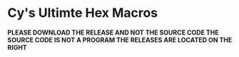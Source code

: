 # Cy's Ultimte Hex Macros
**PLEASE DOWNLOAD THE RELEASE AND NOT THE SOURCE CODE THE SOURCE CODE IS NOT A PROGRAM THE RELEASES ARE LOCATED ON THE RIGHT**
